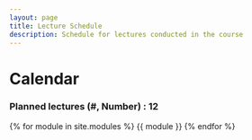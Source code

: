 ```yaml
---
layout: page
title: Lecture Schedule
description: Schedule for lectures conducted in the course
---
```


# Calendar

### Planned lectures (#, Number) : 12 

{% for module in site.modules %}
{{ module }}
{% endfor %}
